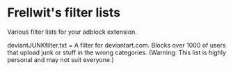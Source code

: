 # Frellwit's filter lists
Various filter lists for your adblock extension.

deviantJUNKfilter.txt = A filter for deviantart.com. Blocks over 1000 of users that upload junk or stuff in the wrong categories. (Warning: This list is highly personal and may not suit everyone.)
